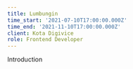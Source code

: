 ```yaml
---
title: Lumbungin
time_start: '2021-07-10T17:00:00.000Z'
time_end: '2021-11-10T17:00:00.000Z'
client: Kota Digivice
role: Frontend Developer
---
```


Introduction

